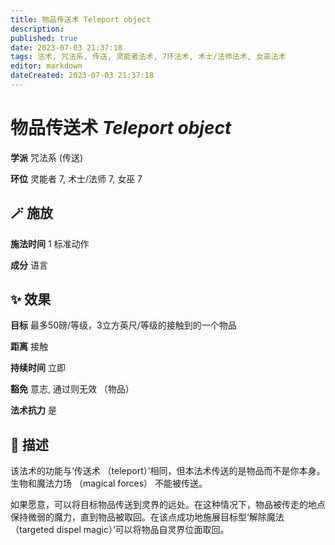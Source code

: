 ```yaml
---
title: 物品传送术 Teleport object
description: 
published: true
date: 2023-07-03 21:37:18
tags: 法术, 咒法系, 传送, 灵能者法术, 7环法术, 术士/法师法术, 女巫法术
editor: markdown
dateCreated: 2023-07-03 21:37:18
---
```


# **物品传送术** *Teleport object*

**学派** 咒法系 (传送) 

**环位** 灵能者 7, 术士/法师 7, 女巫 7

## 🪄 施放

**施法时间** 1 标准动作

**成分** 语言

## ✨ 效果 

**目标** 最多50磅/等级，3立方英尺/等级的接触到的一个物品 

**距离** 接触  

**持续时间** 立即 

**豁免** 意志, 通过则无效 （物品）

**法术抗力** 是

## 📖 描述

该法术的功能与‘传送术 （teleport）’相同，但本法术传送的是物品而不是你本身。生物和魔法力场 （magical forces） 不能被传送。

如果愿意，可以将目标物品传送到灵界的远处。在这种情况下，物品被传走的地点保持微弱的魔力，直到物品被取回。在该点成功地施展目标型‘解除魔法 （targeted dispel magic）’可以将物品自灵界位面取回。
    